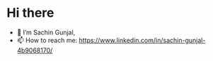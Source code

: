 # Hi there

- 👋  I’m Sachin Gunjal,
- 📫 How to reach me: https://www.linkedin.com/in/sachin-gunjal-4b9068170/
